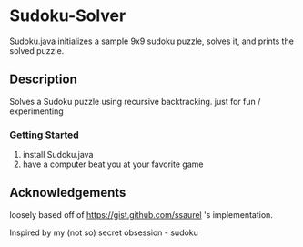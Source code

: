 # Sudoku-Solver

Sudoku.java initializes a sample 9x9 sudoku puzzle, solves it, and prints the solved puzzle.

## Description

Solves a Sudoku puzzle using recursive backtracking. just for fun / experimenting
### Getting Started
1. install Sudoku.java
2. have a computer beat you at your favorite game

## Acknowledgements
loosely based off of https://gist.github.com/ssaurel 's implementation. 

Inspired by my (not so) secret obsession - sudoku
